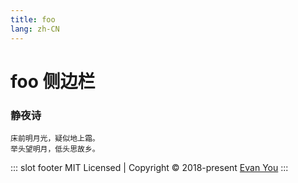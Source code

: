 ```yaml
---
title: foo
lang: zh-CN
---
```


# foo 侧边栏
### 静夜诗
    床前明月光，疑似地上霜。
    举头望明月，低头思故乡。

::: slot footer
MIT Licensed | Copyright © 2018-present [Evan You](https://github.com/yyx990803)
:::